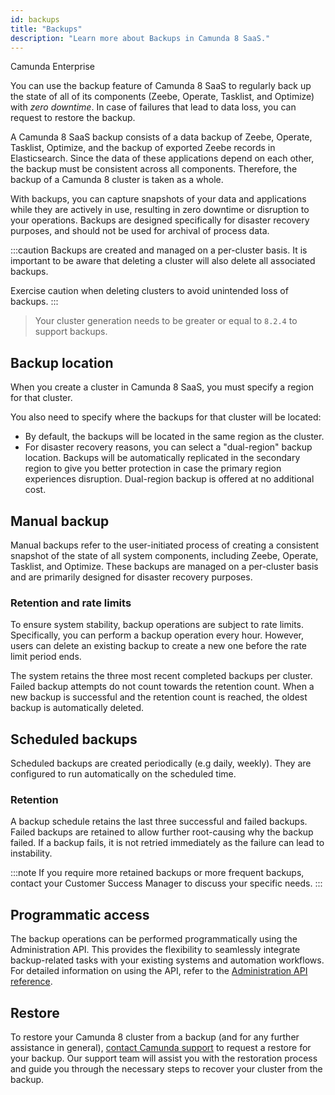 ```yaml
---
id: backups
title: "Backups"
description: "Learn more about Backups in Camunda 8 SaaS."
---
```


<span class="badge badge--enterprise-only">Camunda Enterprise</span>

You can use the backup feature of Camunda 8 SaaS to regularly back up the state of all of its components (Zeebe, Operate, Tasklist, and Optimize) with _zero downtime_. In case of failures that lead to data loss, you can request to restore the backup.

A Camunda 8 SaaS backup consists of a data backup of Zeebe, Operate, Tasklist, Optimize, and the backup of exported Zeebe records in Elasticsearch. Since the data of these applications depend on each other, the backup must be consistent across all components. Therefore, the backup of a Camunda 8 cluster is taken as a whole.

With backups, you can capture snapshots of your data and applications while they are actively in use, resulting in zero downtime or disruption to your operations. Backups are designed specifically for disaster recovery purposes, and should not be used for archival of process data.

:::caution
Backups are created and managed on a per-cluster basis. It is important to be aware that deleting a cluster will also delete all associated backups.

Exercise caution when deleting clusters to avoid unintended loss of backups.
:::

> Your cluster generation needs to be greater or equal to `8.2.4` to support backups.

## Backup location

When you create a cluster in Camunda 8 SaaS, you must specify a region for that cluster.

You also need to specify where the backups for that cluster will be located:

- By default, the backups will be located in the same region as the cluster.
- For disaster recovery reasons, you can select a "dual-region" backup location. Backups will be automatically replicated in the secondary region to give you better protection in case the primary region experiences disruption. Dual-region backup is offered at no additional cost.

## Manual backup

Manual backups refer to the user-initiated process of creating a consistent snapshot of the state of all system components, including Zeebe, Operate, Tasklist, and Optimize. These backups are managed on a per-cluster basis and are primarily designed for disaster recovery purposes.

### Retention and rate limits

To ensure system stability, backup operations are subject to rate limits. Specifically, you can perform a backup operation every hour.
However, users can delete an existing backup to create a new one before the rate limit period ends.

The system retains the three most recent completed backups per cluster. Failed backup attempts do not count towards the retention count. When a new backup is successful and the retention count is reached, the oldest backup is automatically deleted.

## Scheduled backups

Scheduled backups are created periodically (e.g daily, weekly). They are configured to run automatically on the scheduled time.

### Retention

A backup schedule retains the last three successful and failed backups. Failed backups are retained to allow further root-causing why the backup failed. If a backup fails, it is not retried immediately as the failure can lead to instability.

:::note
If you require more retained backups or more frequent backups, contact your Customer Success Manager to discuss your specific needs.
:::

## Programmatic access

The backup operations can be performed programmatically using the Administration API.
This provides the flexibility to seamlessly integrate backup-related tasks with your existing systems and automation workflows.
For detailed information on using the API, refer to the [Administration API reference](/apis-tools/administration-api/administration-api-reference.md).

## Restore

To restore your Camunda 8 cluster from a backup (and for any further assistance in general), [contact Camunda support](https://camunda.com/services/support/) to request a restore for your backup. Our support team will assist you with the restoration process and guide you through the necessary steps to recover your cluster from the backup.
